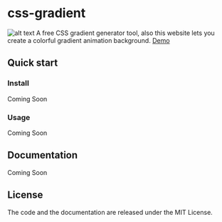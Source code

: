 # css-gradient

![alt text](http://repo.afracode.com/css-gradient/demo.png "CSS Gradient Demo")
A free CSS gradient generator tool, also this website lets you create a colorful gradient animation background.
[Demo](http://repo.afracode.com/css-gradient/)

## Quick start

### Install

Coming Soon

### Usage

Coming Soon

## Documentation

Coming Soon

## License

The code and the documentation are released under the MIT License.
